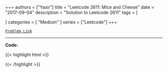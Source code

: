 
+++
authors = ["Yasir"]
title = "Leetcode 2611: Mice and Cheese"
date = "2017-09-04"
description = "Solution to Leetcode 2611"
tags = [
    
]
categories = [
    "Medium"
]
series = ["Leetcode"]
+++



[`Problem Link`](https://leetcode.com/problems/mice-and-cheese/description/)

---

**Code:**

{{< highlight html >}}

{{< /highlight >}}

